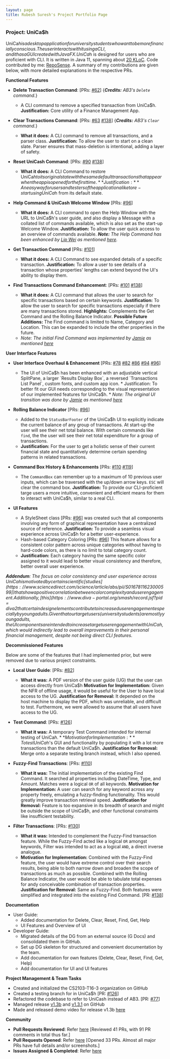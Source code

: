 ```yaml
---
layout: page
title: Rubesh Suresh's Project Portfolio Page
---
```


### Project: UniCa$h

UniCa$h is a desktop application for university students who want to be more financially conscious.
The user interacts with it using a CLI, and it has a GUI created with JavaFX. UniCa$h is designed
for users who are proficient with CLI. It is written in Java 11, spanning about [20 KLoC](https://nus-cs2103-ay2324s1.github.io/tp-dashboard/?search=T16-3&sort=groupTitle&sortWithin=title&timeframe=commit&mergegroup=AY2324S1-CS2103-T16-3%2Ftp%5Bmaster%5D&groupSelect=groupByRepos&breakdown=true&checkedFileTypes=docs~functional-code~test-code&since=2023-09-22&isTabOnMergedGroup=true&tabOpen=true&tabType=authorship&tabAuthor=elhy1999&tabRepo=AY2324S1-CS2103-T16-3%2Ftp%5Bmaster%5D&authorshipIsMergeGroup=true&authorshipFileTypes=docs~functional-code~test-code&authorshipIsBinaryFileTypeChecked=false&authorshipIsIgnoredFilesChecked=false).
Code contributed by me: [RepoSense](https://nus-cs2103-ay2324s1.github.io/tp-dashboard/?search=T16-3&sort=groupTitle&sortWithin=title&timeframe=commit&mergegroup=&groupSelect=groupByRepos&breakdown=true&checkedFileTypes=docs~functional-code~test-code&since=2023-09-22&tabOpen=true&tabType=authorship&tabAuthor=sp4ce-cowboy&tabRepo=AY2324S1-CS2103-T16-3%2Ftp%5Bmaster%5D&authorshipIsMergeGroup=false&authorshipFileTypes=docs~functional-code~test-code&authorshipIsBinaryFileTypeChecked=false&authorshipIsIgnoredFilesChecked=false). A summary of my contributions are given below, with more detailed
explanations in the respective PRs.

**Functional Features**

* **Delete Transaction Command**: [PRs: [#62](https://github.com/AY2324S1-CS2103-T16-3/tp/pull/62)]
  {_**Credits:** AB3's `Delete` command._}
  * A CLI command to remove a specified transaction from UniCa$h. **Justification:** Core utility of a Finance Management App.

* **Clear Transactions Command**: [PRs:
[#63](https://github.com/AY2324S1-CS2103-T16-3/tp/pull/63)
[#138](https://github.com/AY2324S1-CS2103-T16-3/tp/pull/138/)]
  {_**Credits:** AB3's `Clear` command._}
  * **What it does:** A CLI command to remove all transactions, and a parser class. **Justification:** To allow the user to start on a clean slate. Parser ensures that
  mass-deletion is intentional, adding a layer of safety.

* **Reset UniCash Command**: [PRs:
[#90](https://github.com/AY2324S1-CS2103-T16-3/tp/pull/90)
[#138](https://github.com/AY2324S1-CS2103-T16-3/tp/pull/138/)]
  * **What it does:** A CLI Command to restore UniCa$h to its original state with
  the same default transactions that appear when the app is opened for the first time. **Justification:** An easy way for users and testers of the application alike to re-start
  using UniCa$h from its default state.

* **Help Command & UniCash Welcome Window** [PRs:
  [#96](https://github.com/AY2324S1-CS2103-T16-3/tp/pull/96)]
  * **What it does:** A CLI command to open the Help Window with the 
  URL to UniCa$h's user guide, and also display a Message with a collated list of commands available,
  which is also set as the start-up Welcome Window. **Justification:** To allow the user quick access to an overview of commands available.
_**Note:** The Help Command has been enhanced by [Lip Wei](https://github.com/lipwei1808)
        as mentioned [here](lipwei1808.md)._
 
* **Get Transaction Command** [PRs: 
[#101](https://github.com/AY2324S1-CS2103-T16-3/tp/pull/101)]
  * **What it does:** A CLI Command to see expanded details of a specific transaction. **Justification:** To allow a user to see details of a transaction whose properties' lengths
  can extend beyond the UI's ability to display them.

* **Find Transactions Command Enhancement**: [PRs:
  [#101](https://github.com/AY2324S1-CS2103-T16-3/tp/pull/101)
  [#138](https://github.com/AY2324S1-CS2103-T16-3/tp/pull/138)]
  * **What it does:** A CLI command that allows the user to search for specific transactions based
  on certain keywords. **Justification:** To allow the user to search for specific transactions especially if there are
  many transactions stored. **Highlights:** Complements the Get Command and the Rolling Balance Indicator. **Possible Future Additions:** The Find command is limited to Name, Category and Location. This
  can be expanded to include the other properties in the future.
  * _Note: The initial Find Command was implemented by [Jamie](https://github.com/jamz903)
  as mentioned [here](jamz903.md)_

**User Interface Features**

* **User Interface Overhaul & Enhancement** [PRs:
[#78](https://github.com/AY2324S1-CS2103-T16-3/tp/pull/78)
[#82](https://github.com/AY2324S1-CS2103-T16-3/tp/pull/82)
[#86](https://github.com/AY2324S1-CS2103-T16-3/tp/pull/86)
[#94](https://github.com/AY2324S1-CS2103-T16-3/tp/pull/94)
[#96](https://github.com/AY2324S1-CS2103-T16-3/tp/pull/96)]
  * The UI of UniCa$h has been enhanced with an adjustable vertical SplitPane,
  a larger `Results Display Box`, a reversed `Transactions List Panel`, custom fonts,
  and custom app icon. * Justification:
  To better fit our GUI needs corresponding to the visual representation of our implemented
  features for UniCa$h. * _Note: The original UI transition was done by [Jamie](https://github.com/jamz903) as mentioned [here](jamz903.md)_

* **Rolling Balance Indicator** [PRs: [#96](https://github.com/AY2324S1-CS2103-T16-3/tp/pull/96)]
  * Added to the `StatusBarFooter` of the UniCa$h UI to explicitly indicate the current balance of any group
  of transactions. At start-up the user will see their net total balance. With certain commands like `find`, the
  the user will see their net total expenditure for a group of transactions.
  * **Justification:** For the user to get a holistic sense of their current financial state and
    quantitatively determine certain spending patterns in related transactions.
* **Command Box History & Enhancements** [PRs:
[#110](https://github.com/AY2324S1-CS2103-T16-3/tp/pull/110)
[#119](https://github.com/AY2324S1-CS2103-T16-3/tp/pull/119)]
  * The `CommandBox` can remember up to a maximum of 10 previous user inputs,
  which can be traversed with the up/down arrow keys. `ESC` will clear the command box. 
  **Justification:** To provide our CLI-proficient targe users a more intuitive,
  convenient and efficient means for them to interact with UniCa$h, similar to a real CLI.

* **UI Features** 
  * A StyleSheet class [PRs: [#96](https://github.com/AY2324S1-CS2103-T16-3/tp/pull/96)] was created such that all components involving any form of graphical
  representation have a centralized source of reference.
  **Justification:** To provide a seamless visual experience across UniCa$h for a better user-experience.
  * Hash-based Category Coloring [PRs: [#96](https://github.com/AY2324S1-CS2103-T16-3/tp/pull/96)] This feature allows for a consistent color pattern across unique categories without having to hard-code colors, as 
  there is no limit to total category count.
  * **Justification:** Each category having the same specific color assigned to it would lead to better
  visual consistency and therefore, better overall user experience.


_**Addendum**: The focus on color consistency and user experience across UniCa$h is motivated by certain scientific
[studies](https://www.sciencedirect.com/science/article/abs/pii/S0167811623000599]) that show a positive 
correlation between color complexity and user engagement. Additionally,
[this](https://www.diva-portal.org/smash/record.jsf?pid=diva2%3A1788177&dswid=-2283) study also found out
that certain design elements contribute to increased user engagement especially by young adults. Given that
our target users (university students) are mostly young adults, the UI components are intended to increase
target user engagement with UniCa$h, which would indirectly lead to overall improvements in their personal financial
management, despite not being direct CLI features._

**Decommissioned Features**

Below are some of the features that I had implemented prior, but were removed due to various project constraints.

* **Local User Guide**: [PRs: [#82](https://github.com/AY2324S1-CS2103-T16-3/tp/pull/82)]
  * **What it was:** A PDF version of the user guide (UG) that the user can access directly from UniCa$h 
  **Motivation for Implementation:** Given the NFR of offline usage, it would be useful for the User to
  have local access to the UG.
  **Justification for Removal:** It depended on the host machine to display the PDF, which was unreliable, and
  difficult to test. Furthermore, we were allowed to assume that all users have access to the UG.

* **Test Command**: [PRs: [#126](https://github.com/AY2324S1-CS2103-T16-3/tp/pull/126)]
  * **What it was:** A temporary Test Command intended for internal testing of UniCa$h.
  **Motivation for Implementation:** To test UniCa$h's GUI and functionality by populating it with a
  lot more transactions than the default UniCa$h. 
  **Justification for Removal:** Merge onto a separate testing branch instead, which I also opened.

* **Fuzzy-Find Transactions**: [PRs: [#110](https://github.com/AY2324S1-CS2103-T16-3/tp/pull/110)]
  * **What it was:** The initial implementation of the existing Find Command. It searched all properties including
  DateTime, Type, and Amount. Matches were a logical `OR` of all keywords.
  **Motivation for Implementation:** A user can search for any keyword across any property freely,
  emulating a fuzzy-finding functionality. This would greatly improve transaction retrieval speed.
  **Justification for Removal:** Feature is too expansive in its breadth of search and might be outside
  the scope of UniCa$h, and other functional constraints like insufficient testability.

* **Filter Transactions**: [PRs: [#130](https://github.com/AY2324S1-CS2103-T16-3/tp/pull/130)]
  * **What it was:** Intended to complement the Fuzzy-Find transaction feature. While the Fuzzy-Find
  acted like a logical `OR` amongst keywords, Filter was intended to act as a logical `AND`, a direct inverse analogue.
  * **Motivation for Implementation:** Combined with the Fuzzy-Find feature, the user would have extreme control
  over their search results, being able to both narrow down and broaden the scope of transactions as much as possible.
  Combined with the Rolling Balance Indicator, the user would be able to tabulate total expenses for andy conceivable
  combination of transaction properties. **Justification for Removal:** Same as Fuzzy-Find.
  Both features were simplified and integrated into the existing Find Command.
[PR: [#138](https://github.com/AY2324S1-CS2103-T16-3/tp/pull/138)]

**Documentation**
* User Guide:
  * Added documentation for Delete, Clear, Reset, Find, Get, Help
  * UI Features and Overview of UI
* Developer Guide:
  * Migrated details of the DG from an external source (G Docs) and consolidated them in GitHub.
  * Set up DG skeleton for structured and convenient documentation by the team.
  * Add documentation for own features (Delete, Clear, Reset, Find, Get, Help)
  * Add documentation for UI and UI features

**Project Management & Team Tasks**
* Created and initialized the CS2103-T16-3 organization on GitHub
* Created a testing branch for in UniCa$h [PR: [#126](https://github.com/AY2324S1-CS2103-T16-3/tp/pull/126)]
* Refactored the codebase to refer to UniCash instead of AB3. [PR: [#77](https://github.com/AY2324S1-CS2103-T16-3/tp/pull/62)]
* Managed release [v1.3b](https://github.com/AY2324S1-CS2103-T16-3/tp/releases/tag/v1.3b) and [v1.3.1](https://github.com/AY2324S1-CS2103-T16-3/tp/releases/tag/v1.3.1) on GitHub
* Made and released demo video for release v1.3b [here](https://github.com/AY2324S1-CS2103-T16-3/tp/releases/tag/v1.3b)

**Community**
* **Pull Requests Reviewed**: Refer [here](https://github.com/AY2324S1-CS2103-T16-3/tp/pulls?q=is%3Apr+reviewed-by%3Asp4ce-cowboy)
[Reviewed 41 PRs, with 91 PR comments in total thus far.]
* **Pull Requests Opened**: Refer [here](https://github.com/AY2324S1-CS2103-T16-3/tp/pulls?q=is%3Apr+author%3Asp4ce-cowboy+)
[Opened 33 PRs. Almost all major PRs have full details and/or screenshots.]
* **Issues Assigned & Completed**: Refer [here](https://github.com/AY2324S1-CS2103-T16-3/tp/issues?q=is%3Aissue+author%3Asp4ce-cowboy+is%3Aclosed+)


